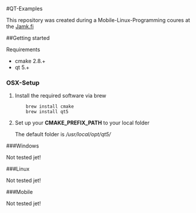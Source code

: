 #QT-Examples

This repository was created during a Mobile-Linux-Programming coures at the [Jamk.fi](http://Jamk.fi/) 

##Getting started 

Requirements
* cmake 2.8.+
* qt 5.+

### OSX-Setup 

1. Install the required software via brew 

    ```
        brew install cmake
        brew install qt5
    
    ```

2. Set up your **CMAKE_PREFIX_PATH** to your local folder 

    The default folder is */usr/local/opt/qt5/*
    
    
###Windows 

Not tested jet! 

###Linux 

Not tested jet! 

###Mobile 

Not tested jet! 
